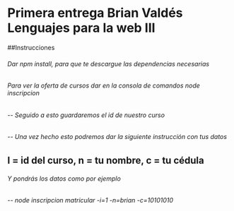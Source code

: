 # Primera entrega Brian Valdés Lenguajes para la web III

##Instrucciones

###### Dar npm install, para que te descargue las dependencias necesarias

###### Para ver la oferta de cursos dar en la consola de comandos  node inscripcion

###### --  Seguido a esto guardaremos el id de nuestro curso


###### -- Una vez hecho esto podremos dar la siguiente instrucción con tus datos 


## I = id del curso, n = tu nombre, c = tu cédula

###### Y pondrás los datos como por ejemplo

###### -- node inscripcion matricular  -i=1 -n=brian -c=10101010


